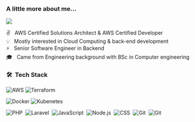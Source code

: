 ###  A little more about me...  
<p align="left">
<a href="https://www.linkedin.com/in/nohadrweesh/"><img src="https://img.shields.io/badge/-Noha%20Drweesh-blue?style=flat&logo=Linkedin&logoColor=white"/></a>
</p>

:v:  &nbsp; AWS Certified Solutions Architect & AWS Certified Developer\
💡   &nbsp; Mostly interested in Cloud Computing & back-end development  \
⚡  &nbsp; Senior Software Engineer in Backend \
🎓   &nbsp; Came from Engineering background with BSc in Computer engineering


### 🛠 &nbsp;Tech Stack
![AWS](https://img.shields.io/badge/AWS-FF9900?style=flat-square&logo=amazon-aws&logoColor=white)
![Terraform](https://img.shields.io/badge/terraform-5c41e2?style=flat-square&logo=terraform&logoColor=white)

![Docker](https://img.shields.io/badge/docker-076496?style=flat-square&logo=docker&logoColor=white)
![Kubenetes](https://img.shields.io/badge/kubernetes-306adf?style=flat-square&logo=kubernetes&logoColor=white)

![PHP](https://img.shields.io/badge/-PHP-05122A?style=flat&logo=PHP&logoColor=7377AD)&nbsp;
![Laravel](https://img.shields.io/badge/-Laravel-05122A?style=flat&logo=LARAVEl&logoColor=F72C1F)&nbsp;
![JavaScript](https://img.shields.io/badge/-JavaScript-05122A?style=flat&logo=javascript)&nbsp;
![Node.js](https://img.shields.io/badge/-Node.js-05122A?style=flat&logo=node.js)&nbsp;
![CSS](https://img.shields.io/badge/-CSS-05122A?style=flat&logo=CSS3&logoColor=1572B6)&nbsp;
![Git](https://img.shields.io/badge/-Git-05122A?style=flat&logo=git)&nbsp;
![Git](https://img.shields.io/badge/-GoLang-05122A?style=flat&logo=go)&nbsp;


